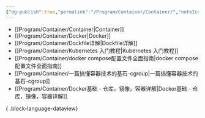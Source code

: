 ```yaml
---
{"dg-publish":true,"permalink":"/Program/Container/Container/","noteIcon":"","created":"2025-03-06T21:28:25.968+08:00"}
---
```



- [[Program/Container/Container\|Container]]
- [[Program/Container/Docker\|Docker]]
- [[Program/Container/Dockfile详解\|Dockfile详解]]
- [[Program/Container/Kubernetes 入门教程\|Kubernetes 入门教程]]
- [[Program/Container/docker compose配置文件全面指南\|docker compose配置文件全面指南]]
- [[Program/Container/一篇搞懂容器技术的基石-cgroup\|一篇搞懂容器技术的基石-cgroup]]
- [[Program/Container/Docker基础 - 仓库，镜像，容器详解\|Docker基础 - 仓库，镜像，容器详解]]

{ .block-language-dataview}